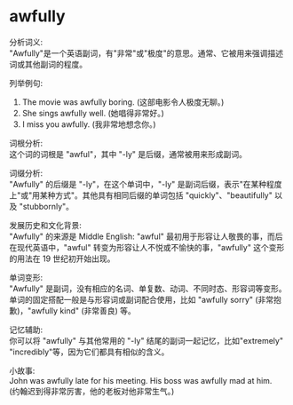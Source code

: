 # awfully

分析词义:  
"Awfully"是一个英语副词，有"非常"或"极度"的意思。通常、它被用来强调描述词或其他副词的程度。

  

列举例句:

  

1.  The movie was awfully boring. (这部电影令人极度无聊。)
2.  She sings awfully well. (她唱得非常好。)
3.  I miss you awfully. (我非常地想念你。)

  

词根分析:  
这个词的词根是 "awful"，其中 "-ly" 是后缀，通常被用来形成副词。

  

词缀分析:  
"Awfully" 的后缀是 "-ly"，在这个单词中，"-ly" 是副词后缀，表示"在某种程度上"或"用某种方式"。其他具有相同后缀的单词包括 "quickly"、"beautifully" 以及 "stubbornly"。

  

发展历史和文化背景:  
"Awfully" 的来源是 Middle English: "awful" 最初用于形容让人敬畏的事，而后在现代英语中，"awful" 转变为形容让人不悦或不愉快的事，"awfully" 这个变形的用法在 19 世纪初开始出现。

  

单词变形:  
"Awfully" 是副词，没有相应的名词、单复数、动词、不同时态、形容词等变形。单词的固定搭配一般是与形容词或副词配合使用，比如 "awfully sorry" (非常抱歉)，"awfully kind" (非常善良) 等。

  

记忆辅助:  
你可以将 "awfully" 与其他常用的 "-ly" 结尾的副词一起记忆，比如"extremely" "incredibly"等，因为它们都具有相似的含义。

  

小故事:  
John was awfully late for his meeting. His boss was awfully mad at him.  
(约翰迟到得非常厉害，他的老板对他非常生气。)
